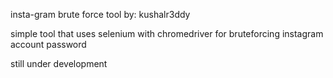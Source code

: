 insta-gram brute force tool
by: kushalr3ddy

simple tool that uses selenium with chromedriver for bruteforcing instagram account password

still under development 

